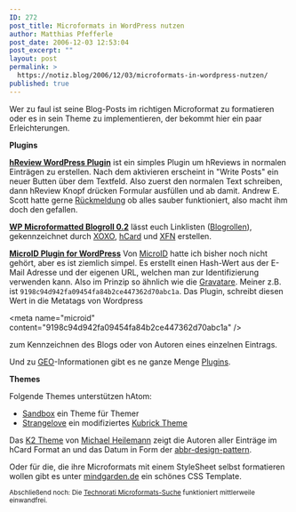 ```yaml
---
ID: 272
post_title: Microformats in WordPress nutzen
author: Matthias Pfefferle
post_date: 2006-12-03 12:53:04
post_excerpt: ""
layout: post
permalink: >
  https://notiz.blog/2006/12/03/microformats-in-wordpress-nutzen/
published: true
---
```

Wer zu faul ist seine Blog-Posts im richtigen Microformat zu formatieren oder es in sein Theme zu implementieren, der bekommt hier ein paar Erleichterungen.

<strong>Plugins</strong>

<strong><a href="http://www.aes.id.au/?page_id=28">hReview WordPress Plugin</a></strong> ist ein simples Plugin um hReviews in normalen Einträgen zu erstellen. Nach dem aktivieren erscheint in "Write Posts" ein neuer Butten über dem Textfeld. Also zuerst den normalen Text schreiben, dann hReview Knopf drücken Formular ausfüllen und ab damit. Andrew E. Scott hatte gerne <a href="http://www.aes.id.au/?page_id=28#comments">Rückmeldung</a> ob alles sauber funktioniert, also macht ihm doch den gefallen.

<strong><a href="http://factorycity.net/projects/wp-microformatted-blogroll/">WP Microformatted Blogroll 0.2</a></strong> lässt euch Linklisten (<a href="http://de.wikipedia.org/wiki/Blogrolle">Blogrollen</a>), gekennzeichnet durch <a href="http://microformats.org/wiki/xoxo">XOXO</a>, <a href="http://microformats.org/wiki/hcard">hCard</a> und <a href="http://xmpg.org/xfn">XFN</a> erstellen.

<strong><a href="http://www.richardkmiller.com/blog/archives/2006/03/microid-plugin-for-wordpress">MicroID Plugin for WordPress</a></strong> Von <a href="http://www.microid.org/">MicroID</a> hatte ich bisher noch nicht gehört, aber es ist ziemlich simpel. Es erstellt einen Hash-Wert aus der E-Mail Adresse und der eigenen URL, welchen man zur Identifizierung verwenden kann. Also im Prinzip so ähnlich wie die <a href="http://www.gravatar.com">Gravatare</a>. Meiner z.B. ist <code>9198c94d942fa09454fa84b2ce447362d70abc1a</code>. Das Plugin, schreibt diesen Wert in die Metatags von Wordpress
<p class="code">&lt;meta name="microid" content="9198c94d942fa09454fa84b2ce447362d70abc1a" /&gt;</p> zum Kennzeichnen des Blogs oder von Autoren eines einzelnen Eintrags.

Und zu <a href="http://microformats.org/wiki/geo">GEO</a>-Informationen gibt es ne ganze Menge <a href="http://wp-plugins.net/?filter=geo">Plugins</a>.

<strong>Themes</strong>

Folgende Themes unterstützen hAtom:
<ul>
<li><a href="http://www.plaintxt.org/themes/sandbox/">Sandbox</a> ein Theme für Themer</li>
<li><a href="http://www.whump.com/dropbox/Strangelove.zip">Strangelove</a> ein modifiziertes <a href="http://binarybonsai.com/wordpress/kubrick/">Kubrick Theme</a></li>
</ul>

Das <a href="http://getk2.com">K2 Theme</a> von <a href="http://binarybonsai.com/about/">Michael Heilemann</a> zeigt die Autoren aller Einträge im hCard Format an und das Datum in Form der <a href="http://microformats.org/wiki/abbr-design-pattern">abbr-design-pattern</a>.

Oder für die, die ihre Microformats mit einem StyleSheet selbst formatieren wollen gibt es unter <a href="http://www.mindgarden.de/downloads/microformats.css">mindgarden.de</a> ein schönes CSS Template.

<small>Abschließend noch: Die <a href="http://kitchen.technorati.com/search/notiz.blog">Technorati Microformats-Suche</a> funktioniert mittlerweile einwandfrei.</small>